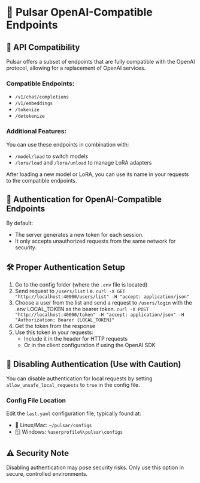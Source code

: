 # 🚀 Pulsar OpenAI-Compatible Endpoints

## 📡 API Compatibility
Pulsar offers a subset of endpoints that are fully compatible with the OpenAI protocol, allowing for a replacement of OpenAI services.

### Compatible Endpoints:
- `/v1/chat/completions`
- `/v1/embeddings`
- `/tokenize`
- `/detokenize`

### Additional Features:
You can use these endpoints in combination with:
- `/model/load` to switch models
- `/lora/load` and `/lora/unload` to manage LoRA adapters

After loading a new model or LoRA, you can use its name in your requests to the compatible endpoints.

## 🔐 Authentication for OpenAI-Compatible Endpoints

By default:
- The server generates a new token for each session.
- It only accepts unauthorized requests from the same network for security.

## 🛠️ Proper Authentication Setup

1. Go to the config folder (where the `.env` file is located)
2. Send request to `/users/list` i.e. `curl -X GET "http://localhost:40000/users/list" -H "accept: application/json"`
3. Choose a user from the list and send a request to `/users/login` with the .env LOCAL_TOKEN as the bearer token. `curl -X POST "http://localhost:40000/token" -H "accept: application/json" -H "Authorization: Bearer [LOCAL_TOKEN]"`
3. Get the token from the response
4. Use this token in your requests:
   - Include it in the header for HTTP requests
   - Or in the client configuration if using the OpenAI SDK

## 🚫 Disabling Authentication (Use with Caution)

You can disable authentication for local requests by setting `allow_unsafe_local_requests` to `true` in the config file.

### Config File Location
Edit the `last.yaml` configuration file, typically found at:

- 🐧 Linux/Mac: `~/pulsar/configs`
- 🪟 Windows: `%userprofile%\pulsar\configs`

## ⚠️ Security Note
Disabling authentication may pose security risks. Only use this option in secure, controlled environments.
